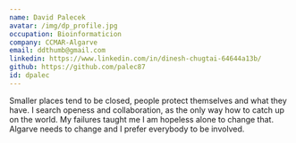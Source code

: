 ```yaml
---
name: David Palecek
avatar: /img/dp_profile.jpg
occupation: Bioinformaticion
company: CCMAR-Algarve
email: ddthumb@gmail.com
linkedin: https://www.linkedin.com/in/dinesh-chugtai-64644a13b/
github: https://github.com/palec87
id: dpalec
---
```


Smaller places tend to be closed, people protect themselves and what they have. I search openess and collaboration, as the only way how to catch up on the world. My failures taught me I am hopeless alone to change that. Algarve needs to change and I prefer everybody to be involved.